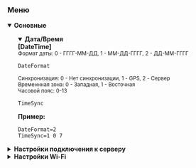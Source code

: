   <style>
   li {
    list-style-type: none; /* Убираем маркеры */
   }
  </style>
### Меню
<details open>
<summary>
<b>Основные</b>
</summary>
<ul>
<li>
<details open>
<summary>
    <b>Дата/Время</b>
</summary>
<b>[DateTime]</b><br>
<sub>
Формат даты: 0 - ГГГГ-ММ-ДД, 1 - ММ-ДД-ГГГГ, 2 - ДД-ММ-ГГГГ<br>
</sub>

`DateFormat ` 

<sub>
 Синхронизация: 0 - Нет синхронизации, 1 - GPS, 2 - Сервер<br>
 Временнная зона: 0 - Западная, 1 - Восточная <br>
 Часовой пояс: 0-13 <br>
 </sub>

`TimeSync` 

<b>Пример:</b>
```
DateFormat=2 
TimeSync=1 0 7 
```


</details>
</li>
<li>
</ul>
</details>




<details>
    <summary>
        <b>Настройки подключения к серверу</b>
    </summary>


    ##### [WisdomCloud] 

    ; 0 - Выключить подключение к серверу, 1 - включить
    `enable=1`
    ; 0 - использовать IP адрес, 1 - использовать домен
    `domainEnable=1`
    ; IP адрес сервера
    `ip=192.168.5.156`
    ; Домен
    `domain=online.sowa.pro`
    ; Порт подключения к серверу
    `port=6608`


    ```
        enable=1
        domainEnable=1
        ip=192.168.5.156
        domain=online.sowa.pro
    ```
</details>

<details>
    <summary>
        <b>Настройки Wi-Fi</b>
    </summary>

#### [Wifi]
; 0 - Выключить использование Wi-Fi, 1 - Включить
`enable=1`
; Имя беспроводной сети
`ESSID=sowa-wifi-1`
; Пароль от беспроводной сети
`passwd=123`
; Включить Wi-Fi подключение
`enable_node=1`
; 0 - статический IP адрес, 1 - динамический IP адресс
`type=1`
; IP адрес устройства
`ip=192.168.7.19`
; Маска подсети
`mask=255.255.255.0`
; Шлюз
`gateway=192.168.7.1`
; 0 - статический DNS, 1 - динамический DNS
`dns_type=1`
; Адрес DNS сервер
`dns=202.96.209.133`

#### [Wifi1]
```
ESSID=sowa-wifi-1
passwd=567
enable_node=1
type=1
ip=192.168.56.45
mask=255.255.255.0
gateway=192.168.56.1
dns_type=1
dns=8.8.8.8
```
#### [Wifi2]
#### [Wifi3]
#### [Wifi4]
#### [Wifi5]
</details>